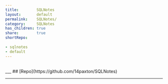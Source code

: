 ```yaml
---
title:        SQLNotes          
layout:       default          
permalink:    SQLNotes/          
category:     SQLNotes          
has_children: true          
share:        true          
shortRepo:        
        
- sqlnotes  
- default         
---
```


<br/>          
___          
## [Repo](https://github.com/14paxton/SQLNotes)          

***
